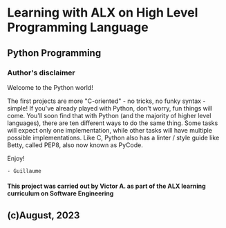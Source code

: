 # Learning with ALX on High Level Programming Language
## Python Programming

### Author's disclaimer 

Welcome to the Python world!

The first projects are more "C-oriented" - no tricks, no funky syntax - simple!
If you've already played with Python, don't worry, fun things will come.
You'll soon find that with Python (and the majority of higher level languages), there are ten different ways to do the same thing. Some tasks will expect only one implementation, while other tasks will have multiple possible implementations.
Like C, Python also has a linter / style guide like Betty, called PEP8, also now known as PyCode.

Enjoy!

	- Guillaume

#### This project was carried out by Victor A. as part of the ALX learning curriculum on Software Engineering

## (c)August, 2023
